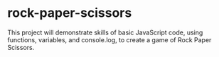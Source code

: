 # rock-paper-scissors

This project will demonstrate skills of basic JavaScript code, using functions, variables, and console.log, to create a game of Rock Paper Scissors.